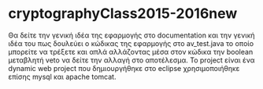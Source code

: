 # cryptographyClass2015-2016new
Θα δείτε την γενική ιδέα της εφαρμογής στο documentation 
και την γενική ιδέα του πως δουλεύει ο κώδικας της εφαρμογής στο av_test.java το οποίο μπορείτε να τρέξετε και απλά αλλάζοντας μέσα στον κώδικα την boolean μεταβλητή veto να δείτε την αλλαγή στο αποτέλεσμα.
To project είναι ένα dynamic web project που δημιουργήθηκε στο eclipse 
χρησιμοποιήθηκε επίσης mysql και apache tomcat.
